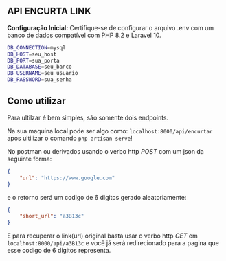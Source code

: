 ## API ENCURTA LINK

**Configuração Inicial:**
Certifique-se de configurar o arquivo .env com um banco de dados compatível com PHP 8.2 e Laravel 10.

```bash
DB_CONNECTION=mysql
DB_HOST=seu_host
DB_PORT=sua_porta
DB_DATABASE=seu_banco
DB_USERNAME=seu_usuario
DB_PASSWORD=sua_senha
```

## Como utilizar
Para ultilzar é bem simples, são somente dois endpoints.

Na sua maquina local pode ser algo como: `localhost:8000/api/encurtar` apos ultilizar o comando `php artisan serve`! 

No postman ou derivados usando o verbo http *POST* com um json da seguinte forma:
```json
{
    "url": "https://www.google.com"
}
```
e o retorno será um codigo de 6 digitos gerado aleatoriamente:
```json
{
    "short_url": "a3B13c"
}
```

E para recuperar o link(url) original basta usar o verbo http *GET* em `localhost:8000/api/a3B13c` e você já será redirecionado para a pagina que esse codigo de 6 digitos representa.
